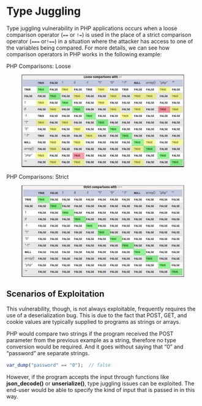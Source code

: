 # Type Juggling

Type juggling vulnerability in PHP applications occurs when a loose comparison operator (`==` or `!=`) is used in the place of a strict comparison operator (`===` or`!==`) in a situation where the attacker has access to one of the variables being compared. For more details, we can see how comparison operators in PHP works in the following example:

PHP Comparisons: Loose

<figure><img src="../.gitbook/assets/type_juggling-1.jpg" alt=""><figcaption></figcaption></figure>

PHP Comparisons: Strict

<figure><img src="../.gitbook/assets/type_juggling-2.jpg" alt=""><figcaption></figcaption></figure>

## Scenarios of Exploitation

This vulnerability, though, is not always exploitable, frequently requires the use of a deserialization bug. This is due to the fact that POST, GET, and cookie values are typically supplied to programs as strings or arrays.

PHP would compare two strings if the program received the POST parameter from the previous example as a string, therefore no type conversion would be required. And it goes without saying that “0” and “password” are separate strings.

```php
var_dump("password" == "0");  // false
```

However, if the program accepts the input through functions like **json\_decode()** or **unserialize()**, type juggling issues can be exploited. The end-user would be able to specify the kind of input that is passed in in this way.
